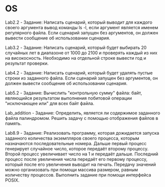 # OS
Lab2.2 - Задание: Написать сценарий, который выводит для каждого своего аргумента вывод команды ls -l, 
если аргумент является именем регулярного файла. Если сценарий запущен без аргументов, он должен вывести сообщение 
об использовании сценария.

Lab3.2 - Задание: Написать сценарий, который будет выбирать 20 случайных лет в диапазоне от 1000 до 2100 и проверять 
каждый из них на високосность. Необходимо на отдельной строке вывести год и результат проверки.

Lab4.2 - Задание: Написать сценарий, который будет удалять пустые строки из заданного файла. 
Если сценарий запущен без аргументов, он должен вывести сообщение об использовании сценария.

Lab5.2 - Задание: Вычислить "контрольную сумму" файла: байт, являющийся результатом выполнения 
побитовой операции "исключающее или" для всех байт файла.

Lab_addition - Задание: Определить, является ли содержимое заданного файла палиндромом. Решить задачу с 
помощью отображения файлов в память.

Lab8.9 - Задание: Реализовать программу, которая дожидается запуска заданного количества экземпляров своего процесса, которым назначаются последовательные номера. Дальше первый процесс генерирует случайное число, которое передаёт второму процессу. Второй процесс увеличивает число на 1 и передаёт дальше. Последний процесс после увеличения числа передаёт его первому процессу, который после его увеличения выводит на печать. Передачу значений можно организовать при помощи массива размером, равным количеству процессов. Выполнить задание при помощи интерфейса POSIX.


